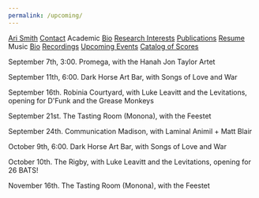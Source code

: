 ```yaml
---
permalink: /upcoming/
---
```


<div class="sidenav">
  <a href="../">Ari Smith</a>
  <a href="../contact">Contact</a>
  <atitle>Academic</atitle>
  <a href="../academic-bio"><asub>Bio</asub></a>
  <a href="../research-interests"><asub>Research Interests</asub></a>
  <a href="../publications"><asub>Publications</asub></a>
  <a href="../Ari Smith Resume as of 2022-02-11.pdf" download><asub>Resume</asub></a>
  <atitle>Music</atitle>
  <a href="../music-bio"><asub>Bio</asub></a>
  <a href="../recordings"><asub>Recordings</asub></a>
  <a href="../upcoming"><asub>Upcoming Events</asub></a>
  <a href="../catalog-of-works"><asub>Catalog of Scores</asub></a>
</div>

September 7th, 3:00. Promega, with the Hanah Jon Taylor Artet

September 11th, 6:00. Dark Horse Art Bar, with Songs of Love and War

September 16th. Robinia Courtyard, with Luke Leavitt and the Levitations, opening for D'Funk and the Grease Monkeys

September 21st. The Tasting Room (Monona), with the Feestet

September 24th. Communication Madison, with Laminal Animil + Matt Blair

October 9th, 6:00. Dark Horse Art Bar, with Songs of Love and War

October 10th. The Rigby, with Luke Leavitt and the Levitations, opening for 26 BATS!

November 16th. The Tasting Room (Monona), with the Feestet
